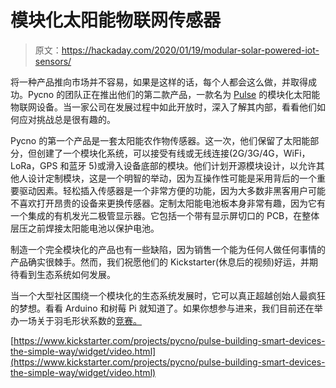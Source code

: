 # 模块化太阳能物联网传感器

> 原文：<https://hackaday.com/2020/01/19/modular-solar-powered-iot-sensors/>

将一种产品推向市场并不容易，如果是这样的话，每个人都会这么做，并取得成功。Pycno 的团队正在推出他们的第二款产品，一款名为 [Pulse](https://hackaday.io/project/167520-pulse-building-smart-devices-the-simple-way) 的模块化太阳能物联网设备。当一家公司在发展过程中如此开放时，深入了解其内部，看看他们如何应对挑战总是很有趣的。

Pycno 的第一个产品是一套太阳能农作物传感器。这一次，他们保留了太阳能部分，但创建了一个模块化系统，可以接受有线或无线连接(2G/3G/4G，WiFi，LoRa，GPS 和蓝牙 5)或滑入设备底部的模块。他们计划开源模块设计，以允许其他人设计定制模块，这是一个明智的举动，因为互操作性可能是采用背后的一个重要驱动因素。轻松插入传感器是一个非常方便的功能，因为大多数非黑客用户可能不喜欢打开昂贵的设备来更换传感器。定制太阳能电池板本身非常有趣，因为它有一个集成的有机发光二极管显示器。它包括一个带有显示屏切口的 PCB，在整体层压之前焊接太阳能电池以保护电池。

制造一个完全模块化的产品也有一些缺陷，因为销售一个能为任何人做任何事情的产品确实很棘手。然而，我们祝愿他们的 Kickstarter(休息后的视频)好运，并期待看到生态系统如何发展。

当一个大型社区围绕一个模块化的生态系统发展时，它可以真正超越创始人最疯狂的梦想。看看 Arduino 和树莓 Pi 就知道了。如果你想参与进来，我们目前还在举办一场关于羽毛形状系数的[竞赛。](https://hackaday.io/contest/168107-take-flight-with-feather)

[https://www.kickstarter.com/projects/pycno/pulse-building-smart-devices-the-simple-way/widget/video.html](https://www.kickstarter.com/projects/pycno/pulse-building-smart-devices-the-simple-way/widget/video.html)